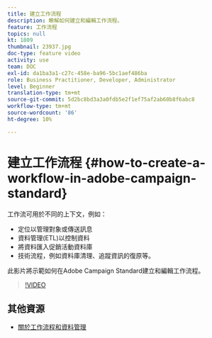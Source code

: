 ```yaml
---
title: 建立工作流程
description: 瞭解如何建立和編輯工作流程。
feature: 工作流程
topics: null
kt: 1809
thumbnail: 23937.jpg
doc-type: feature video
activity: use
team: DOC
exl-id: da1ba3a1-c27c-458e-ba96-5bc1aef486ba
role: Business Practitioner, Developer, Administrator
level: Beginner
translation-type: tm+mt
source-git-commit: 5d2bc8bd3a3a0fdb5e2f1ef75af2ab60b8f6abc8
workflow-type: tm+mt
source-wordcount: '86'
ht-degree: 10%

---
```


# 建立工作流程 {#how-to-create-a-workflow-in-adobe-campaign-standard}

工作流可用於不同的上下文，例如：

* 定位以管理對象或傳送訊息
* 資料管理(ETL)以控制資料
* 將資料匯入促銷活動資料庫
* 技術流程，例如資料庫清理、追蹤資訊的復原等。

此影片將示範如何在Adobe Campaign Standard建立和編輯工作流程。

>[!VIDEO](https://video.tv.adobe.com/v/23937?quality=12)

## 其他資源

* [關於工作流程和資料管理](https://docs.adobe.com/content/help/en/campaign-standard/using/managing-processes-and-data/about-workflows-and-data-management/discovering-workflows.html)
